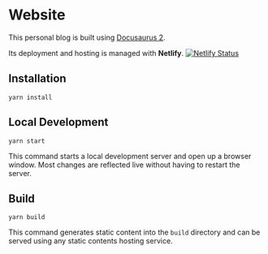 # Website

This personal blog is built using [Docusaurus 2](https://v2.docusaurus.io/).

Its deployment and hosting is managed with **Netlify**.
[![Netlify Status](https://api.netlify.com/api/v1/badges/685fd186-19d7-4eb6-bd9b-f25e047030d8/deploy-status)](https://app.netlify.com/sites/chrichri/deploys)
## Installation

```console
yarn install
```

## Local Development

```console
yarn start
```

This command starts a local development server and open up a browser window. Most changes are reflected live without having to restart the server.

## Build

```console
yarn build
```

This command generates static content into the `build` directory and can be served using any static contents hosting service.
